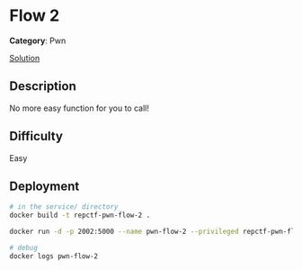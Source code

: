 # Flow 2

**Category**: Pwn

[Solution](solve/solve.py)

## Description

No more easy function for you to call!

## Difficulty

Easy

## Deployment

```bash
# in the service/ directory
docker build -t repctf-pwn-flow-2 .

docker run -d -p 2002:5000 --name pwn-flow-2 --privileged repctf-pwn-flow-2

# debug
docker logs pwn-flow-2
```
